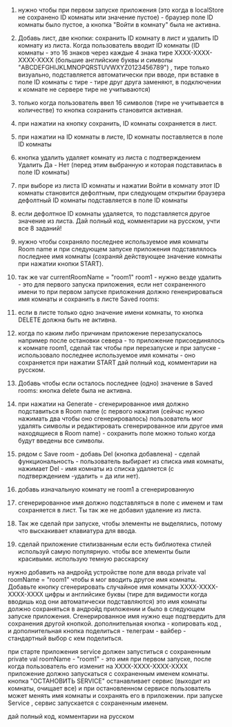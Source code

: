 

1. нужно чтобы при первом запуске приложения (это когда в localStore не сохранено ID комнаты или значение пустое) - браузер поле ID комнаты было пустое, а кнопка "Войти в комнату" была не активна.
2. Добавь лист, две кнопки: сохранить ID комнату в лист и удалить ID комнату из листа. Когда пользователь вводит ID комнаты (ID комнаты - это 16 знаков через каждые 4 знака тире XXXX-XXXX-XXXX-XXXX  (большие английские буквы и символы "ABCDEFGHIJKLMNOPQRSTUVWXYZ0123456789") , тире только визуально, подставляется автоматически при вводе, при вставке в поле ID комнаты с тире - тире друг друга заменяют, в подключении к комнате не сервере тире не учитываются)
3. только когда пользователь ввел 16 символов (тире не учитывается в количестве) то кнопка сохранить становится активная.
4. при нажатии на кнопку сохранить, ID комнаты сохраняется в лист.
5. при нажатии на ID комнаты в листе, ID комнаты поставляется в поле ID комнаты 
6. кнопка удалить удаляет комнату из листа с подтверждением Удалить Да - Нет (перед этим выбранную и которая подставилась в поле ID комнаты)
7. при выборе из листа ID комнаты и нажатии Войти в комнату этот ID комнаты становится дефолтным, при следующем открытии браузера дефолтный ID комнаты подставляется в поле ID комнаты
8. если дефолтное ID комнаты удаляется, то подставляется другое значение из листа.
Дай полный код, комментарии на русском, учти все 8 заданий!


1. нужно чтобы сохраняло последнее используемое имя комнаты Room name и при следующем запуске приложения подставлялось последнее имя комнаты (сохраняй действующее значение комнаты при нажатии кнопки START). 
2.  так же var currentRoomName = "room1"  room1 - нужно везде удалить - это для первого запуска приложения, если нет сохраненного имени то при первом запуске приложения должно
гененрироваться имя комнаты и сохранить в листе Saved rooms:
3. если в листе только одно значение имени комнаты, то кнопка DELETE должна быть не активна. 
4. когда по каким либо причинам приложение перезапускалось например после остановки севера - то приложение присоединялось к комнате room1, сделай так чтобы при перезапуске и при запуске - использовало последнее используемое имя комнаты - оно сохраняется при нажатии START
   дай полный код, комментарии на русском.

2. Добавь чтобы если осталось последнее (одно) значение в Saved rooms: кнопка delete была не активна.

1. при нажатии на Generate - сгенерированное имя должно подставиться в Room name (с первого нажатия (сейчас нужно нажимать два чтобы оно сгенерировалось) пользователь мог удалять символы и редактировать сгенерированное или другое имя находящиеся в Room name) - сохранить поле можно только когда будут введены все символы.
2. рядом с Save room  - добавь Del (кнопка добавлена)  - сделай функциональность - пользователь выбирает из списка имя комнаты, нажимает Del - имя комнаты из списка удаляется (с подтверждением -удалить = да или нет).


1. добавь изначальную комнату не room1 а сгенерированную
2. сгенерированное имя должно подставляться в поле с именем и там сохраняется в лист. Ты так  же не добавил удаление из листа.  
3. Так же сделай при запуске, чтобы элементы не выделялись, потому что выскакивает клавиатура для ввода.
4. сделай приложение стилизванным если есть библиотека стилей используй самую популярную. чтобы все элементы были красивыми. использую темную расскарску



нужно добавить на андройд устройстве поле для ввода private val roomName = "room1" чтобы я мог вводить другое имя комнаты. Добавьте кнопку сгенерировать случайное имя комнаты XXXX-XXXX-XXXX-XXXX   цифры и английсике буквы (тире для видимости когда вводишь код они автоматически подставляются)
это имя комнаты должно сохраняться в андройд приложении и было в следующем запуске приложения. Сгенерированное имя нужно еще подтвердить для сохранения другой кнопкой.
дополнительная кнопка - копировать код , и дополнительная кнопка поделиться - телеграм - вайбер - стандартный выбор с кем поделиться.

при старте приложения service должен запуститься с сохраненным private val roomName - "room1" - это имя при первом запуске, после когда пользователь его изменит на XXXX-XXXX-XXXX-XXXX приложение должно запускаться с сохраненным именем комнаты.
кнопка "ОСТАНОВИТЬ SERVICE" останавливает сервис (выходит из комнаты, очищает все) и при остановленном сервисе пользователь может менять имя комнаты и сохранять его в приложении.
при запуске Service , сервис запускается с сохраненным именем.

дай полный код, комментарии на русском